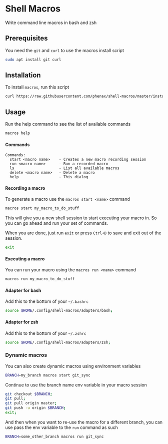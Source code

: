 # Shell Macros
Write command line macros in bash and zsh

## Prerequisites
You need the `git` and `curl` to use the macros install script
```bash
sudo apt install git curl
```


## Installation
To install `macros`, run this script
```bash
curl https://raw.githubusercontent.com/phenax/shell-macros/master/install.sh | bash -
```


## Usage
Run the help command to see the list of available commands
```bash
macros help
```

#### Commands
```
Commands:
  start <macro name>    - Creates a new macro recording session
  run <macro name>      - Run a recorded macro
  ls                    - List all available macros
  delete <macro name>   - Delete a macro
  help                  - This dialog
```

#### Recording a macro
To generate a macro use the `macros start <name>` command
```bash
macros start my_macro_to_do_stuff
```

This will give you a new shell session to start executing your macro in.
So you can go ahead and run your set of commands.

When you are done, just run `exit` or press `Ctrl+D` to save and exit out of the session.
```bash
exit
```

#### Executing a macro
You can run your macro using the `macros run <name>` command
```bash
macros run my_macro_to_do_stuff
```


#### Adapter for bash
Add this to the bottom of your `~/.bashrc`
```bash
source $HOME/.config/shell-macros/adapters/bash;
```

#### Adapter for zsh
Add this to the bottom of your `~/.zshrc`
```bash
source $HOME/.config/shell-macros/adapters/zsh;
```


### Dynamic macros
You can also create dynamic macros using environment variables

```bash
BRANCH=my_branch macros start git_sync
```

Continue to use the branch name env variable in your macro session
```bash
git checkout $BRANCH;
git pull;
git pull origin master;
git push -u origin $BRANCH;
exit;
```

And then when you want to re-use the macro for a different branch, you can use pass the env variable to the `run` command as such

```bash
BRANCH=some_other_branch macros run git_sync
```

